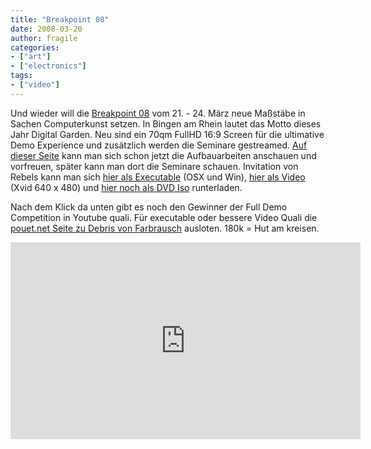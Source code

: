 ```yaml
---
title: "Breakpoint 08"
date: 2008-03-20
author: fragile
categories:
- ["art"]
- ["electronics"]
tags:
- ["video"]
---
```

Und wieder will die <a href="http://breakpoint.untergrund.net/" target="_blank">Breakpoint 08</a> vom 21. - 24. März neue Maßstäbe in Sachen Computerkunst setzen. In Bingen am Rhein lautet das Motto dieses Jahr Digital Garden. Neu sind ein 70qm FullHD 16:9 Screen für die ultimative Demo Experience und zusätzlich werden die Seminare gestreamed. <a href="http://bptv.untergrund.net/showstream.php?strm=0" target="_blank">Auf dieser Seite</a> kann man sich schon jetzt die Aufbauarbeiten anschauen und vorfreuen, später kann man dort die Seminare schauen. Invitation von Rebels kann man sich <a href="ftp://ftp.untergrund.net/breakpoint/2008/misc/rbs_digigarden-bp08.zip" target="_blank">hier als Executable</a> (OSX und Win), <a href="ftp://ftp.untergrund.net/breakpoint/2008/misc/digitalgarden_xvid.avi" target="_blank">hier als Video </a>(Xvid 640 x 480) und <a href="ftp://ftp.untergrund.net/breakpoint/2008/misc/digitalgarden_dvd.iso" target="_blank">hier noch als DVD Iso</a> runterladen.

Nach dem Klick da unten gibt es noch den Gewinner der Full Demo Competition in Youtube quali. Für executable oder bessere Video Quali die <a href="http://www.pouet.net/prod.php?which=30244" target="_blank">pouet.net Seite zu Debris von Farbrausch</a> ausloten. 180k = Hut am kreisen.

<!--more-->
<iframe width="560" height="315" src="https://www.youtube.com/embed/jY5Vrc5G0lk" frameborder="0" allow="accelerometer; autoplay; encrypted-media; gyroscope; picture-in-picture" allowfullscreen></iframe>